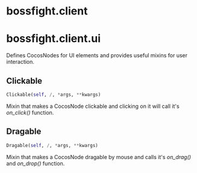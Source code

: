 <h1 id="bossfight.client">bossfight.client</h1>


<h1 id="bossfight.client.ui">bossfight.client.ui</h1>


Defines CocosNodes for UI elements and provides useful mixins for user interaction.

<h2 id="bossfight.client.ui.Clickable">Clickable</h2>

```python
Clickable(self, /, *args, **kwargs)
```

Mixin that makes a CocosNode clickable and clicking on it
will call it's *on_click()* function.

<h2 id="bossfight.client.ui.Dragable">Dragable</h2>

```python
Dragable(self, /, *args, **kwargs)
```

Mixin that makes a CocosNode dragable by mouse and calls
it's *on_drag()* and *on_drop()* function.

